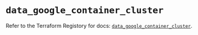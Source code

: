 # `data_google_container_cluster`

Refer to the Terraform Registory for docs: [`data_google_container_cluster`](https://registry.terraform.io/providers/hashicorp/google/4.73.1/docs/data-sources/container_cluster).
